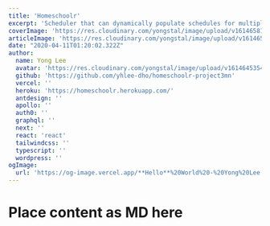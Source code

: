 ```yaml
---
title: 'Homeschoolr'
excerpt: 'Scheduler that can dynamically populate schedules for multiple users based on user type.'
coverImage: 'https://res.cloudinary.com/yongstal/image/upload/v1614658125/portfolio/resized-homeschoolr_rjp1ss.jpg'
articleImage: 'https://res.cloudinary.com/yongstal/image/upload/v1614658125/portfolio/resized-homeschoolr_rjp1ss.jpg'
date: "2020-04-11T01:20:02.322Z"
author:
  name: Yong Lee
  avatar: 'https://res.cloudinary.com/yongstal/image/upload/v1614645354/portfolio/IMG_0185C_rknqbd.jpg'
  github: 'https://github.com/yhlee-dho/homeschoolr-project3mn'
  vercel: ''
  heroku: 'https://homeschoolr.herokuapp.com/'
  antdesign: ''
  apollo: ''
  auth0: ''
  graphql: ''
  next: ''
  react: 'react'
  tailwindcss: ''
  typescript: ''
  wordpress: ''
ogImage:
  url: 'https://og-image.vercel.app/**Hello**%20World%20-%20Yong%20Lee.png?theme=dark&md=1&fontSize=100px&images=https%3A%2F%2Fassets.vercel.com%2Fimage%2Fupload%2Ffront%2Fassets%2Fdesign%2Fvercel-triangle-white.svg&images=https%3A%2F%2Fcdn.jsdelivr.net%2Fgh%2Fremojansen%2Flogo.ts%40master%2Fts.svg'
---
```


# Place content as MD here